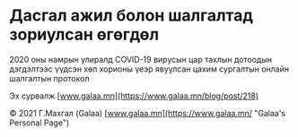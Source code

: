 # Дасгал ажил болон шалгалтад зориулсан өгөгдөл

2020 оны намрын улиралд COVID-19 вирусын цар тахлын дотоодын дэгдэлтээс үүдсэн хөл хорионы үеэр явуулсан цахим сургалтын онлайн шалгалтын протокол

Эх сурвалж [www.galaa.mn](https://www.galaa.mn/blog/post/218)

© 2021 Г.Махгал (Galaa) [www.galaa.mn](https://www.galaa.mn/ "Galaa's Personal Page")
